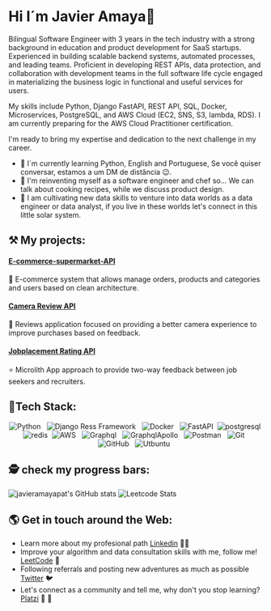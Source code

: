# Hi I´m Javier Amaya👋 

Bilingual Software Engineer with 3 years in the tech industry with a strong background in education and product development for SaaS startups. Experienced in building scalable backend systems, automated processes, and leading teams. Proficient in developing REST APIs, data protection, and collaboration with development teams in the full software life cycle engaged in materializing the business logic in functional and useful services for users.

My skills include Python, Django FastAPI, REST API, SQL, Docker, Microservices, PostgreSQL, and AWS Cloud (EC2, SNS, S3, lambda, RDS). I am currently preparing for the AWS Cloud Practitioner certification.

I'm ready to bring my expertise and dedication to the next challenge in my career.

- 🌱 I´m currently learning Python, English and Portuguese, Se você quiser conversar, estamos a um DM de distância 😉.
- 🍱 I'm reinventing myself as a software engineer and chef so... We can talk about cooking recipes, while we discuss product design.
- 🥋 I am cultivating new data skills to venture into data worlds as a data engineer or data analyst, if you live in these worlds let's connect in this little solar system.


## ⚒ My projects:

#### [E-commerce-supermarket-API](https://github.com/javieramayapat/e-commerce "E-commerce Supermarket")
🏬 E-commerce system that allows manage orders, products and categories and users based on clean architecture.

#### [Camera Review API](https://github.com/javieramayapat/camera-reviews-api "Camera Review API")
📸 Reviews application focused on providing a better camera experience to improve purchases based on feedback.

#### [Jobplacement Rating API](https://github.com/Platzi-Master-C8/gethired-jobplacement-ratings-backend "Jobplacement Ratings")
⭐ Microlith App approach to provide two-way feedback between job seekers and recruiters.



## 💼Tech Stack:
<p align="center">
<img src="https://img.shields.io/badge/Python-3776AB?style=for-the-badge&logo=python&logoColor=white" alt="Python">&nbsp;&nbsp;
<img src="https://img.shields.io/badge/django%20rest-ff1709?style=for-the-badge&logo=django&logoColor=white" alt="Django Ress Framework">&nbsp;&nbsp;
<img src="https://img.shields.io/badge/Docker-2CA5E0?style=for-the-badge&logo=docker&logoColor=white" alt="Docker">&nbsp;&nbsp;
<img src="https://img.shields.io/badge/fastapi-109989?style=for-the-badge&logo=FASTAPI&logoColor=white" alt="FastAPI">&nbsp;
<img src="https://img.shields.io/badge/PostgreSQL-316192?style=for-the-badge&logo=postgresql&logoColor=white" alt="postgresql">&nbsp;
<img src="https://img.shields.io/badge/redis-%23DD0031.svg?&style=for-the-badge&logo=redis&logoColor=white" alt="redis">&nbsp;
<img src="https://img.shields.io/badge/Amazon_AWS-FF9900?style=for-the-badge&logo=amazonaws&logoColor=white" alt="AWS">&nbsp;&nbsp;
<img src="https://img.shields.io/badge/GraphQl-E10098?style=for-the-badge&logo=graphql&logoColor=white" alt="Graphql">&nbsp;&nbsp;
<img src="https://img.shields.io/badge/Apollo%20GraphQL-311C87?&style=for-the-badge&logo=Apollo%20GraphQL&logoColor=white" alt="GraphqlApollo">&nbsp;&nbsp; 
<img src="https://img.shields.io/badge/Postman-FF6C37?style=for-the-badge&logo=Postman&logoColor=white" alt="Postman">&nbsp;&nbsp;
<img src="https://img.shields.io/badge/Git-F05032?style=for-the-badge&logo=git&logoColor=white" alt="Git">&nbsp;&nbsp;
<img src="https://img.shields.io/badge/GitHub-100000?style=for-the-badge&logo=github&logoColor=white" alt="GitHub">&nbsp;&nbsp;
<img src="https://img.shields.io/badge/Ubuntu-E95420?style=for-the-badge&logo=ubuntu&logoColor=white" alt="Utbuntu">&nbsp;&nbsp;
</p>


## 🕵️ check my progress bars:
![javieramayapat's GitHub stats](https://github-readme-stats.vercel.app/api?username=javieramayapat&show_icons=true&theme=transparent)
![Leetcode Stats](https://leetcard.jacoblin.cool/javieramayapat?theme=dark)


## 🌎 Get in touch around the Web:
- Learn more about my profesional path <a href="https://www.linkedin.com/in/javieramayapat/">Linkedin</a> 👨‍🕵️
- Improve your algorithm and data consultation skills with me, follow me! <a href="https://leetcode.com/javieramayapat/">LeetCode</a> 🥷
- Following referrals and posting new adventures as much as possible <a href="https://twitter.com/javieramayapat">Twitter</a> 🐦
- Let's connect as a community and tell me, why don't you stop learning? <a href="https://platzi.com/p/javieramayapat/">Platzi</a> 💚 🤖 
